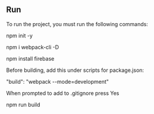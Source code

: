## Run



To run the project, you must run the following commands:

npm init -y

npm i webpack-cli -D

npm install firebase

Before building, add this under scripts for package.json:

"build": "webpack --mode=development"

When prompted to add to .gitignore press Yes

npm run build